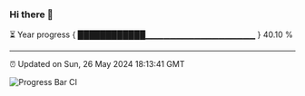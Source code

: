 ### Hi there 👋

⏳ Year progress { ████████████▁▁▁▁▁▁▁▁▁▁▁▁▁▁▁▁▁▁ } 40.10 %

---

⏰ Updated on Sun, 26 May 2024 18:13:41 GMT

![Progress Bar CI](https://github.com/liununu/liununu/workflows/Progress%20Bar%20CI/badge.svg)
